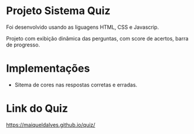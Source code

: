 # Projeto Sistema Quiz

Foi desenvolvido usando as liguagens 
HTML, CSS e Javascrip.

Projeto com exibição dinâmica das perguntas, com score de acertos, barra
de progresso.

# Implementações

* Sitema de cores nas respostas corretas e erradas.

# Link do Quiz

https://maiqueldalves.github.io/quiz/
